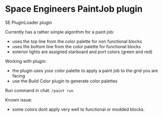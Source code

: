 # Space Engineers PaintJob plugin

SE PluginLoader plugin

Currently has a rather simple algorithm for a paint job:
- uses the top line from the color palette for non functional blocks
- uses the bottom line from the color palette for functional blocks
- exterior lights are assigned starboard and port colors (green and red)

Working with plugin:
- the plugin uses your color palette to apply a paint job to the grid you are facing
- use the Build Color plugin to generate color palettes

Run command in chat:
```/paint run```

Known issue:
- some colors dont apply very well to functional or modded blocks.